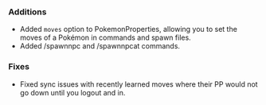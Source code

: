 ### Additions
- Added `moves` option to PokemonProperties, allowing you to set the moves of a Pokémon in commands and spawn files.
- Added /spawnnpc and /spawnnpcat commands.

### Fixes
- Fixed sync issues with recently learned moves where their PP would not go down until you logout and in.